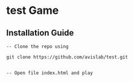 # test Game

## Installation Guide

    -- Clone the repo using

    git clone https://github.com/avislab/test.git


    -- Open file index.html and play
